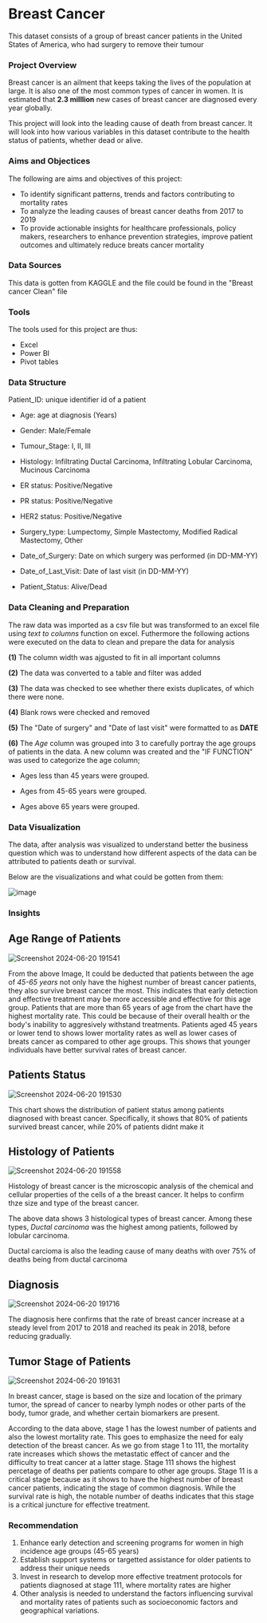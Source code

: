 # Breast Cancer
This dataset consists of a group of breast cancer patients in the United States of America, who had surgery to remove their tumour


### Project Overview
Breast cancer is an ailment that keeps taking the lives of the population at large. It is also one of the most common types of cancer in women. It is estimated that **2.3 milllion** new cases of breast cancer are diagnosed every year globally. 

This project will look into the leading cause of death from breast cancer. It will look into how various variables in this dataset contribute to the health status of patients, whether dead or alive. 

### Aims and Objectices
The following are aims and objectives of this project:

- To identify significant patterns, trends and factors contributing to mortality rates
- To analyze the leading causes of breast cancer deaths from 2017 to 2019
- To provide actionable insights for healthcare professionals, policy makers, researchers to enhance prevention strategies, improve patient outcomes and ultimately reduce breats cancer mortality

 
### Data Sources
This data is gotten from KAGGLE and the file could be found in the "Breast cancer Clean" file 


### Tools
The tools used for this project are thus:

- Excel
- Power BI
- Pivot tables



### Data Structure
Patient_ID: unique identifier id of a patient

- Age: age at diagnosis (Years)

- Gender: Male/Female

- Tumour_Stage: I, II, III

- Histology: Infiltrating Ductal Carcinoma, Infiltrating Lobular Carcinoma, Mucinous Carcinoma

- ER status: Positive/Negative

- PR status: Positive/Negative

- HER2 status: Positive/Negative

- Surgery_type: Lumpectomy, Simple Mastectomy, Modified Radical Mastectomy, Other

- Date_of_Surgery: Date on which surgery was performed (in DD-MM-YY)

- Date_of_Last_Visit: Date of last visit (in DD-MM-YY) 

- Patient_Status: Alive/Dead 



### Data Cleaning and Preparation
The raw data was imported as a csv file but was transformed to an excel file  using *text to columns* function on excel. Futhermore the following actions were executed on the data to clean and prepare the data for analysis

**(1)** The column width was ajgusted to fit in all important columns

**(2)** The data was converted to a table and filter was added

**(3)** The data was checked to see whether there exists duplicates, of which there were none.

**(4)** Blank rows were checked and removed

**(5)** The "Date of surgery" and "Date of last visit" were formatted to as **DATE**

**(6)** The *Age* column was grouped into 3 to carefully portray the age groups of patients in the data. A new column was created and the "IF FUNCTION" was used to categorize the age column; 

- Ages less than 45 years were grouped. 

- Ages from 45-65 years were grouped.

- Ages above 65 years were grouped.



### Data Visualization
The data, after analysis was visualized to understand better the business question which was to understand how different aspects of the data can be attributed to patients death or survival. 

Below are the visualizations and what could be gotten from them:


![image](https://github.com/user-attachments/assets/2e130aaa-ed1f-4534-9dc4-985363dc9d4b)




### Insights

## Age Range of Patients

![Screenshot 2024-06-20 191541](https://github.com/NStanley0524/Breast_Cancer_Power_BI/assets/169830658/9f498ce5-57b7-4300-a37c-382c691e19bf)


From the above Image, It could be deducted that patients between the age of *45-65 years* not only have the highest number of breast cancer patients, they also survive breast cancer the most. This indicates that early detection and effective treatment may be more accessible and effective for this age group.
Patients that are more than 65 years of age from the chart have the highest mortality rate. This could be because of their overall health or the body's inability to aggresively withstand treatments.
Patients aged 45 years or lower tend to shows lower mortality rates as well as lower cases of breats cancer as compared to other age groups. This shows that younger individuals have better survival rates of breast cancer.


## Patients Status

![Screenshot 2024-06-20 191530](https://github.com/NStanley0524/Breast_Cancer_Power_BI/assets/169830658/2ff36891-4188-489d-b0c1-2f6219edeb6a)


This chart shows the distribution of patient status among patients diagnosed with breast cancer. Specifically, it shows that 80% of patients survived breast cancer, while 20% of patients didnt make it


## Histology of Patients

![Screenshot 2024-06-20 191558](https://github.com/NStanley0524/Breast_Cancer_Power_BI/assets/169830658/abf9ba1d-ad4b-467b-bdd4-72e396ca3afb)


Histology of breast cancer is the microscopic analysis of the chemical and cellular properties of the cells of a the breast cancer. It helps to confirm thze size and type of the breast cancer.

The above data shows 3 histological types of breast cancer. Among these types, *Ductal carcinoma* was the highest among patients, followed by lobular carcinoma. 

Ductal carcioma is also the leading cause of many deaths with over 75% of deaths being from ductal carcinoma


## Diagnosis

![Screenshot 2024-06-20 191716](https://github.com/NStanley0524/Breast_Cancer_Power_BI/assets/169830658/7a7c8a05-2c36-40b4-b4b9-045c13d9ec83)


The diagnosis here confirms that the rate of breast cancer increase at a steady level from 2017 to 2018 and reached its peak in 2018, before reducing gradually.



## Tumor Stage of Patients

![Screenshot 2024-06-20 191631](https://github.com/NStanley0524/Breast_Cancer_Power_BI/assets/169830658/f2c8d738-1208-4f94-98bd-aced6cec0022)


In breast cancer, stage is based on the size and location of the primary tumor, the spread of cancer to nearby lymph nodes or other parts of the body, tumor grade, and whether certain biomarkers are present. 

According to the data above, stage 1 has the lowest number of patients and also the lowest mortality rate. This goes to emphasize the need for ealy detection of the breast cancer. 
As we go from stage 1 to 111, the mortality rate increases which shows the metastatic effect of cancer and the difficulty to treat cancer at a latter stage. 
Stage 111 shows the highest percetage of deaths per patients compare to other age groups.
Stage 11 is a critical stage because as it shows to have the highest number of breast cancer patients, indicating the stage of common diagnosis. While the survival rate is high, the notable number of deaths indicates that this stage is a critical juncture for effective treatment. 



### Recommendation
1. Enhance early detection and screening programs for women in high incidence age groups (45-65 years)
2. Establish support systems or targetted assistance for older patients to address their unique needs
3. Invest in research to develop more effective treatment protocols for patients diagnosed at stage 111, where mortality rates are higher
4. Other analysis is needed to understand the factors influencing survival and mortality rates of patients such as socioeconomic factors and geographical variations.








